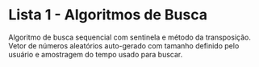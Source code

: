 # Lista 1 - Algoritmos de Busca
Algoritmo de busca sequencial com sentinela e método da transposição. Vetor de números aleatórios auto-gerado com tamanho definido pelo usuário e amostragem do tempo usado para buscar.
